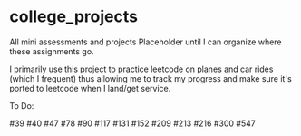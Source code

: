 # college_projects
All mini assessments and projects
Placeholder until I can organize where these assignments go.

I primarily use this project to practice leetcode on planes and car rides (which I frequent) thus allowing me to track my progress and make sure it's ported to leetcode when I land/get service.

To Do:

#39
#40
#47
#78
#90
#117
#131
#152
#209
#213
#216
#300
#547
